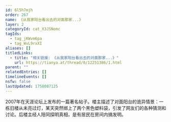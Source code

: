 ```yaml
---
id: 6l5h7mjh
order: 267
name: 《从我家阳台看出去的对面那家...》
layer: 2
categoryId: cat_X3JSNomc
tagIds:
  - tag_jKWvm6pa
  - tag_WvL9rxXI
aliases: []
titledLinks:
  - title: "相关链接: 《从我家阳台看出去的对面那家...》"
    url: https://tianya.at/thread/0/12251386/1.html
parent: ""
relatedEntries: []
timelineEvents: []
nsfw: false
lastUpdated: 1758087125
---
```


2007年在天涯论坛上发布的一篇著名帖子。楼主描述了对面阳台的诡异情景：一栋旧楼从未亮过灯，某天突然绑上了两个黑色塑料袋，引发了网友们的各种猜测和讨论。后楼主经人陪同探明真相，是有居民在房间内搞发明。